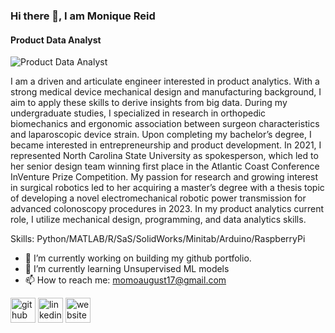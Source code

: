 ### Hi there 👋, I am Monique Reid
#### Product Data Analyst
![Product Data Analyst](https://media.istockphoto.com/id/1471683196/vector/black-wavy-lines-isolated-on-white-abstract-background-design.jpg?s=612x612&w=0&k=20&c=OiEcsV3iKnIS96d2fHbVXQS-aWBeWaTfx5o_fY3Q_Rg=)

I am a driven and articulate engineer interested in product analytics. With a strong medical device mechanical design and manufacturing background, I aim to apply these skills to derive insights from big data. During my undergraduate studies, I specialized in research in orthopedic biomechanics and ergonomic association between surgeon characteristics and laparoscopic device strain. Upon completing my bachelor’s degree, I became interested in entrepreneurship and product development. In 2021, I represented North Carolina State University as spokesperson, which led to her senior design team winning first place in the Atlantic Coast Conference InVenture Prize Competition. My passion for research and growing interest in surgical robotics led to her acquiring a master’s degree with a thesis topic of developing a novel electromechanical robotic power transmission for advanced colonoscopy procedures in 2023. In my product analytics current role, I utilize mechanical design, programming, and data analytics skills.

Skills: Python/MATLAB/R/SaS/SolidWorks/Minitab/Arduino/RaspberryPi

- 🔭 I’m currently working on building my github portfolio. 
- 🌱 I’m currently learning Unsupervised ML models 
- 📫 How to reach me: momoaugust17@gmail.com  


[<img src='https://cdn.jsdelivr.net/npm/simple-icons@3.0.1/icons/github.svg' alt='github' height='40'>](https://github.com/principalscientist)  [<img src='https://cdn.jsdelivr.net/npm/simple-icons@3.0.1/icons/linkedin.svg' alt='linkedin' height='40'>](https://www.linkedin.com/in/www.linkedin.com/in/reidmonique/)  [<img src='https://cdn.jsdelivr.net/npm/simple-icons@3.0.1/icons/icloud.svg' alt='website' height='40'>](https://principalscientist.github.io/)  


